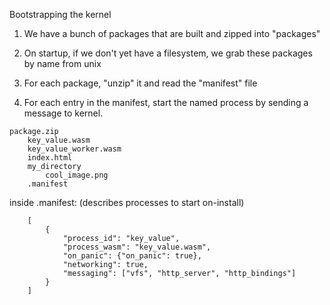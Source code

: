 Bootstrapping the kernel

1. We have a bunch of packages that are built and zipped into "packages"

2. On startup, if we don't yet have a filesystem, we grab these packages by name from unix

3. For each package, "unzip" it and read the "manifest" file

4. For each entry in the manifest, start the named process by sending a message to kernel.


```
package.zip
    key_value.wasm
    key_value_worker.wasm
    index.html
    my_directory
        cool_image.png
    .manifest
```

inside .manifest:
(describes processes to start on-install)
```
    [
        {
            "process_id": "key_value",
            "process_wasm": "key_value.wasm",
            "on_panic": {"on_panic": true},
            "networking": true,
            "messaging": ["vfs", "http_server", "http_bindings"]
        }
    ]
```